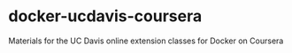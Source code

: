 # docker-ucdavis-coursera
Materials for the UC Davis online extension classes for Docker on Coursera
